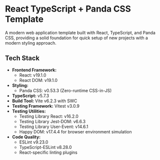 # React TypeScript + Panda CSS Template

A modern web application template built with React, TypeScript, and Panda CSS, providing a solid foundation for quick setup of new projects with a modern styling approach.

## Tech Stack

- **Frontend Framework:**
  - React: v19.1.0
  - React DOM: v19.1.0
- **Styling:**
  - Panda CSS: v0.53.3 (Zero-runtime CSS-in-JS)
- **TypeScript:** v5.7.3
- **Build Tool:** Vite v6.2.3 with SWC
- **Testing Framework:** Vitest v3.0.9
- **Testing Utilities:**
  - Testing Library React: v16.2.0
  - Testing Library Jest-DOM: v6.6.3
  - Testing Library User-Event: v14.6.1
  - Happy DOM: v17.4.4 for browser environment simulation
- **Code Quality:**
  - ESLint v9.23.0
  - TypeScript-ESLint v8.28.0
  - React-specific linting plugins
